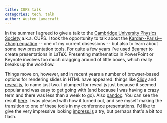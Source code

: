 ```yaml
---
title: CUPS talk
categories: tech, talk
author: Austen Lamacraft
---
```


In the summer I agreed to give a talk to the [Cambridge University Physics Society](http://camphysoc.co.uk) a.k.a. CUPS. I took the opportunity to talk about the [Kardar--Parisi--Zhang equation](https://en.wikipedia.org/wiki/Kardar–Parisi–Zhang_equation) -- one of my current obsessions -- but also to learn about some new presentation tools. For quite a few years I've used [Beamer](https://en.wikipedia.org/wiki/Beamer_(LaTeX)) to create presentations in LaTeX. Presenting mathematics in PowerPoint or Keynote involves too much dragging around of little boxes, which really breaks up the workflow.

Things move on, however, and in recent years a number of browser-based options for rendering slides in HTML have appeared: things like [Slidy](https://www.w3.org/Talks/Tools/Slidy) and [reveal.js](http://lab.hakim.se/reveal-js/#/), to name just two. I plumped for reveal.js just because it seemed popular and was easy to get going with (and because I was having a crazy term and there was less than a week to go). Also [pandoc](http://pandoc.org). You can see the result [here](https://austenlamacraft.github.io/Talks/CUPS_KPZ/CUPS_KPZ.html). I was pleased with how it turned out, and see myself making the transition to one of these tools in my conference presentations. I'd like to give the very impressive looking [impress.js](https://github.com/impress/impress.js) a try, but perhaps that's a bit _too_ flash.
